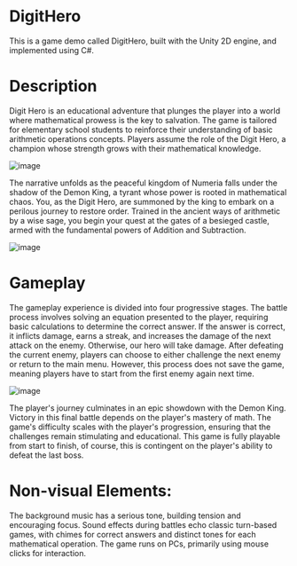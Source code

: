 # DigitHero
 This is a game demo called DigitHero, built with the Unity 2D engine, and implemented using C#. 
 
# Description
Digit Hero is an educational adventure that plunges the player into a world where mathematical prowess is the key to salvation. The game is tailored for elementary school students to reinforce their understanding of basic arithmetic operations concepts. Players assume the role of the Digit Hero, a champion whose strength grows with their mathematical knowledge.

![image](https://github.com/tfsui3/DigitHero/assets/46233292/c443a929-02c0-4693-8253-f87eb05e1a63)

The narrative unfolds as the peaceful kingdom of Numeria falls under the shadow of the Demon King, a tyrant whose power is rooted in mathematical chaos. You, as the Digit Hero, are summoned by the king to embark on a perilous journey to restore order. Trained in the ancient ways of arithmetic by a wise sage, you begin your quest at the gates of a besieged castle, armed with the fundamental powers of Addition and Subtraction.

![image](https://github.com/tfsui3/DigitHero/assets/46233292/f6567044-61a3-42c2-8012-829589a25e59)

# Gameplay
The gameplay experience is divided into four progressive stages. The battle process involves solving an equation presented to the player, requiring basic calculations to determine the correct answer. If the answer is correct, it inflicts damage, earns a streak, and increases the damage of the next attack on the enemy. Otherwise, our hero will take damage. After defeating the current enemy, players can choose to either challenge the next enemy or return to the main menu. However, this process does not save the game, meaning players have to start from the first enemy again next time.  

![image](https://github.com/tfsui3/DigitHero/assets/46233292/07d622a7-8427-4095-a551-fc90e6445b2a)

The player's journey culminates in an epic showdown with the Demon King. Victory in this final battle depends on the player's mastery of math. The game's difficulty scales with the player's progression, ensuring that the challenges remain stimulating and educational. 
This game is fully playable from start to finish, of course, this is contingent on the player's ability to defeat the last boss.

# Non-visual Elements:
The background music has a serious tone, building tension and encouraging focus. Sound effects during battles echo classic turn-based games, with chimes for correct answers and distinct tones for each mathematical operation. The game runs on PCs, primarily using mouse clicks for interaction.
